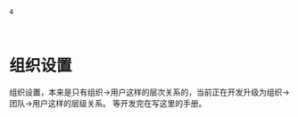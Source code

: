 ```index
4
```
```tag

```
```summary

```

# 组织设置

组织设置，本来是只有组织->用户这样的层次关系的，当前正在开发升级为组织->团队->用户这样的层级关系。
等开发完在写这里的手册。
